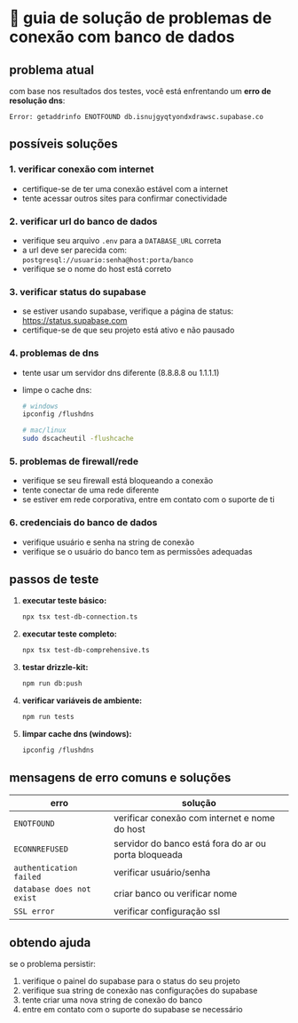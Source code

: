# 🔧 guia de solução de problemas de conexão com banco de dados

## problema atual

com base nos resultados dos testes, você está enfrentando um **erro de resolução dns**:

```
Error: getaddrinfo ENOTFOUND db.isnujgyqtyondxdrawsc.supabase.co
```

## possíveis soluções

### 1. verificar conexão com internet

- certifique-se de ter uma conexão estável com a internet
- tente acessar outros sites para confirmar conectividade

### 2. verificar url do banco de dados

- verifique seu arquivo `.env` para a `DATABASE_URL` correta
- a url deve ser parecida com: `postgresql://usuario:senha@host:porta/banco`
- verifique se o nome do host está correto

### 3. verificar status do supabase

- se estiver usando supabase, verifique a página de status: <https://status.supabase.com>
- certifique-se de que seu projeto está ativo e não pausado

### 4. problemas de dns

- tente usar um servidor dns diferente (8.8.8.8 ou 1.1.1.1)
- limpe o cache dns:

  ```bash
  # windows
  ipconfig /flushdns
  
  # mac/linux
  sudo dscacheutil -flushcache
  ```

### 5. problemas de firewall/rede

- verifique se seu firewall está bloqueando a conexão
- tente conectar de uma rede diferente
- se estiver em rede corporativa, entre em contato com o suporte de ti

### 6. credenciais do banco de dados

- verifique usuário e senha na string de conexão
- verifique se o usuário do banco tem as permissões adequadas

## passos de teste

1. **executar teste básico:**

   ```bash
   npx tsx test-db-connection.ts
   ```

2. **executar teste completo:**

   ```bash
   npx tsx test-db-comprehensive.ts
   ```

3. **testar drizzle-kit:**

   ```bash
   npm run db:push
   ```

4. **verificar variáveis de ambiente:**

   ```bash
   npm run tests
   ```

5. **limpar cache dns (windows):**

   ```bash
   ipconfig /flushdns
   ```

## mensagens de erro comuns e soluções

| erro | solução |
|------|---------|
| `ENOTFOUND` | verificar conexão com internet e nome do host |
| `ECONNREFUSED` | servidor do banco está fora do ar ou porta bloqueada |
| `authentication failed` | verificar usuário/senha |
| `database does not exist` | criar banco ou verificar nome |
| `SSL error` | verificar configuração ssl |

## obtendo ajuda

se o problema persistir:

1. verifique o painel do supabase para o status do seu projeto
2. verifique sua string de conexão nas configurações do supabase
3. tente criar uma nova string de conexão do banco
4. entre em contato com o suporte do supabase se necessário
